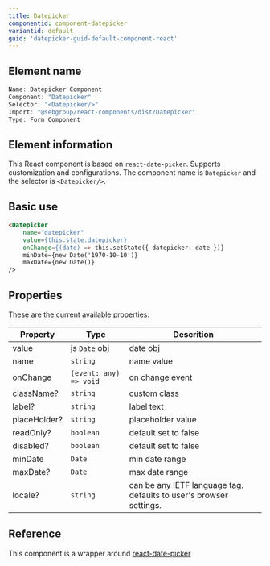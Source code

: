 ```yaml
---
title: Datepicker
componentid: component-datepicker
variantid: default
guid: 'datepicker-guid-default-component-react'
---
```


## Element name
```javascript
Name: Datepicker Component
Component: "Datepicker"
Selector: "<Datepicker/>"
Import: "@sebgroup/react-components/dist/Datepicker"
Type: Form Component
```

## Element information 
This React component is based on `react-date-picker`. Supports customization and configurations. The component name is `Datepicker` and the selector is `<Datepicker/>`.

## Basic use
```html
<Datepicker
    name="datepicker"
    value={this.state.datepicker}
    onChange={(date) => this.setState({ datepicker: date })}
    minDate={new Date('1970-10-10')}
    maxDate={new Date()}
/>
```

## Properties
These are the current available properties:

| Property     | Type                   | Descrition                                                         |
| ------------ | ---------------------- | ------------------------------------------------------------------ |
| value        | js `Date` obj          | date obj                                                           |
| name         | `string`               | name value                                                         |
| onChange     | `(event: any) => void` | on change event                                                    |
| className?   | `string`               | custom class                                                       |
| label?       | `string`               | label text                                                         |
| placeHolder? | `string`               | placeholder value                                                  |
| readOnly?    | `boolean`              | default set to false                                               |
| disabled?    | `boolean`              | default set to false                                               |
| minDate      | `Date`                 | min date range                                                     |
| maxDate?     | `Date`                 | max date range                                                     |
| locale?      | `string`               | can be any IETF language tag. defaults to user's browser settings. |

## Reference
This component is a wrapper around [react-date-picker](https://www.npmjs.com/package/react-date-picker)
